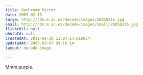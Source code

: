 ```yaml
---
title: Bathroom Mirror
date: 2005-02-15
large: http://cdn.m.ac.nz/decade/images/20050215.jpg
small: http://cdn.m.ac.nz/decade/images/small/20050215.jpg
flickrUrl: null
photoId: null
createdAt: 2011-01-30 11:07:17.816934
updatedAt: 2005-03-07 09:16:14
layout: decade-image

---
```

Mmm purple.
